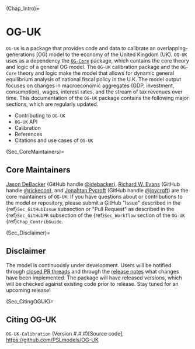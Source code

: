 (Chap_Intro)=
# OG-UK

`OG-UK` is a package that provides code and data to calibrate an overlapping-generations (OG) model to the economy of the United Kingdom (UK). `OG-UK` uses as a dependency the [`OG-Core`](https://pslmodels.github.io/OG-Core/) package, which contains the core theory and logic of a general OG model. The `OG-UK` calibration package and the `OG-Core` theory and logic make the model that allows for dynamic general equilibrium analysis of national fiscal policy in the U.K. The model output focuses on changes in macroeconomic aggregates (GDP, investment, consumption), wages, interest rates, and the stream of tax revenues over time. This documentation of the `OG-UK` package contains the following major sections, which are regularly updated.

* Contributing to `OG-UK`
* `OG-UK` API
* Calibration
* References
* Citations and use cases of `OG-UK`


(Sec_CoreMaintainers)=
## Core Maintainers

[Jason DeBacker](https://www.jasondebacker.com/) (GitHub handle [@jdebacker](https://github.com/jdebacker)), [Richard W. Evans](https://sites.google.com/site/rickecon/) (GitHub handle [@rickecon](https://github.com/rickecon)), and [Jonahtan Pycroft](https://www.linkedin.com/in/jonathan-pycroft-9839756/) (GitHub handle [@jpycroft](https://github.com/jpycroft/)) are the core maintainers of `OG-UK`. If you have questions about or contributions to the model or repository, please submit a GitHub "Issue" described in the {ref}`Sec_GitHubIssue` subsection or "Pull Request" as described in the {ref}`Sec_GitHubPR` subsection of the {ref}`Sec_Workflow` section of the `OG-UK` {ref}`Chap_ContribGuide`.


(Sec_Disclaimer)=
## Disclaimer

The model is continuously under development. Users will be notified through [closed PR threads](https://github.com/PSLmodels/OG-UK/pulls?q=is%3Apr+is%3Aclosed) and through the [release notes](https://github.com/PSLmodels/OG-UK/releases) what changes have been implemented. The package will have released versions, which will be checked against existing code prior to release. Stay tuned for an upcoming release!


(Sec_CitingOGUK)=
## Citing OG-UK

`OG-UK-Calibration` (Version #.#.#)[Source code], https://github.com/PSLmodels/OG-UK
